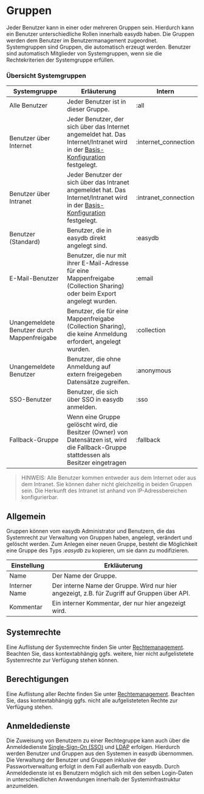# Gruppen

Jeder Benutzer kann in einer oder mehreren Gruppen sein. Hierdurch kann ein Benutzer unterschiedliche Rollen innerhalb easydb haben. Die Gruppen werden dem Benutzer im Benutzermanagement zugeordnet. Systemgruppen sind Gruppen, die automatisch erzeugt werden. Benutzer sind automatisch Mitglieder von Systemgruppen, wenn sie die Rechtekriterien der Systemgruppe erfüllen.

### Übersicht Systemgruppen

|Systemgruppe|Erläuterung|Intern|
|--   |--  |--  |
|Alle Benutzer|Jeder Benutzer ist in dieser Gruppe.|:all|
|Benutzer über Internet|Jeder Benutzer, der sich über das Internet angemeldet hat. Das Internet/Intranet wird in der [Basis-Konfiguration](../../administration/base-config/base-config.md) festgelegt.|:internet_connection|
|Benutzer über Intranet|Jeder Benutzer der sich über das Intranet angemeldet hat. Das Internet/Intranet wird in der [Basis-Konfiguration](../../administration/base-config/base-config.md) festgelegt.|:intranet_connection|
|Benutzer (Standard)|Benutzer, die in easydb direkt angelegt sind.|:easydb|
|E-Mail-Benutzer|Benutzer, die nur mit ihrer E-Mail-Adresse für eine Mappenfreigabe (Collection Sharing) oder beim Export angelegt wurden.|:email|
|Unangemeldete Benutzer durch Mappenfreigabe |Benutzer, die für eine Mappenfreigabe (Collection Sharing), die keine Anmeldung erfordert, angelegt wurden.|:collection|
|Unangemeldete Benutzer|Benutzer, die ohne Anmeldung auf extern freigegeben Datensätze zugreifen.|:anonymous|
|SSO-Benutzer|Benutzer, die sich über SSO in easydb anmelden.|:sso|
|Fallback-Gruppe|Wenn eine Gruppe gelöscht wird, die Besitzer (Owner) von Datensätzen ist, wird die Fallback-Gruppe stattdessen als Besitzer eingetragen|:fallback|


> HINWEIS: Alle Benutzer kommen entweder aus dem Internet oder aus dem Intranet. Sie können daher nicht gleichzeitig in beiden Gruppen sein. Die Herkunft des Intranet ist anhand von IP-Adressbereichen konfigurierbar.

## Allgemein

Gruppen können vom easydb Administrator und Benutzern, die das Systemrecht zur Verwaltung von Gruppen haben, angelegt, verändert und gelöscht werden. Zum Anlegen einer neuen Gruppe, besteht die Möglichkeit eine Gruppe des Typs *:easydb* zu kopieren, um sie dann zu modifizieren.

|Einstellung|Erkläuterung|
|--|--|
|Name|Der Name der Gruppe.|
|Interner Name|Der interne Name der Gruppe. Wird nur hier angezeigt, z.B. für Zugriff auf Gruppen über API.|
|Kommentar|Ein interner Kommentar, der nur hier angezeigt wird.|

## Systemrechte

Eine Auflistung der Systemrechte finden Sie unter [Rechtemanagement](/webfrontend/rightsmanagement/rightsmanagement.md). Beachten Sie, dass kontextabhängig ggfs. weitere, hier nicht aufgelistetete Systemrechte zur Verfügung stehen können.

## Berechtigungen

Eine Auflistung aller Rechte finden Sie unter [Rechtemanagement](/webfrontend/rightsmanagement/rightsmanagement.md). Beachten Sie, dass kontextabhängig ggfs. nicht alle aufgelisteteten Rechte zur Verfügung stehen.

## Anmeldedienste
Die Zuweisung von Benutzern zu einer Rechtegruppe kann auch über die Anmeldedienste [Single-Sign-On (SSO)](/sysadmin/konfiguration/sso/sso.md) und [LDAP](/sysadmin/konfiguration/ldap/ldap.md) erfolgen. Hierdurch werden Benutzer und Gruppen aus den Systemen in easydb übernommen. Die Verwaltung der Benutzer und Gruppen inklusive der Passwortverwaltung erfolgt in dem Fall außerhalb von easydb. Durch Anmeldedienste ist es Benutzern möglich sich mit den selben Login-Daten in unterschiedlichen Anwendungen innerhalb der Systeminfrastruktur anzumelden.
